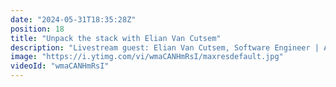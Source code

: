 ```yaml
---
date: "2024-05-31T18:35:28Z"
position: 18
title: "Unpack the stack with Elian Van Cutsem"
description: "Livestream guest: Elian Van Cutsem, Software Engineer | Astro Ambassador, vBridge\nhttps://twitter.com/ElianCodes\n\nLivestream Host: Tim Benniks \nhttps://twitter.com/timbenniks\nhttps://www.linkedin.com/in/timbenniks/\n\nJoin us on Discord at https://uniform.to/discord\n\nFollow us on:\nFacebook: https://www.facebook.com/people/Uniform/\nTwitter: https://twitter.com/UniformDev \nLinkedIn: https://www.linkedin.com/company/uniformdev \nInstagram: https://www.instagram.com/uniform.dev/"
image: "https://i.ytimg.com/vi/wmaCANHmRsI/maxresdefault.jpg"
videoId: "wmaCANHmRsI"
---
```


